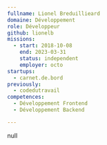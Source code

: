 ```yaml
---
fullname: Lionel Breduillieard
domaine: Développement
role: Développeur
github: lionelb
missions:
  - start: 2018-10-08
    end: 2023-03-31
    status: independent
    employer: octo
startups:
  - carnet.de.bord
previously:
  - codedutravail
competences:
  - Développement Frontend
  - Développement Backend

---
```

null
